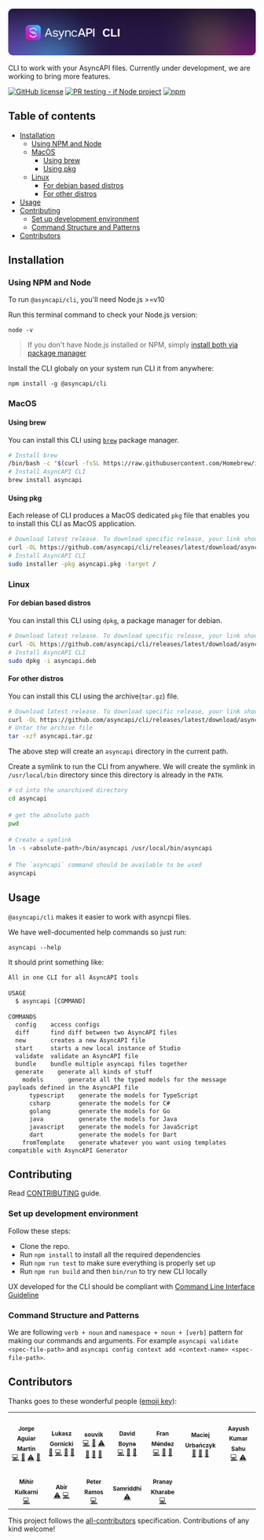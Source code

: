 [![AsyncAPI CLI](./assets/logo.png)](https://www.asyncapi.com)

CLI to work with your AsyncAPI files. Currently under development, we are working to bring more features. 

[![GitHub license](https://img.shields.io/github/license/asyncapi/cli)](https://github.com/asyncapi/cli/blob/master/LICENSE)
[![PR testing - if Node project](https://github.com/asyncapi/cli/actions/workflows/if-nodejs-pr-testing.yml/badge.svg)](https://github.com/asyncapi/cli/actions/workflows/if-nodejs-pr-testing.yml)
[![npm](https://img.shields.io/npm/dw/@asyncapi/cli)](https://www.npmjs.com/package/@asyncapi/cli)

## Table of contents

<!-- toc -->

- [Installation](#installation)
  * [Using NPM and Node](#using-npm-and-node)
  * [MacOS](#macos)
    + [Using brew](#using-brew)
    + [Using pkg](#using-pkg)
  * [Linux](#linux)
    + [For debian based distros](#for-debian-based-distros)
    + [For other distros](#for-other-distros)
- [Usage](#usage)
- [Contributing](#contributing)
  * [Set up development environment](#set-up-development-environment)
  * [Command Structure and Patterns](#command-structure-and-patterns)
- [Contributors](#contributors)

<!-- tocstop -->

## Installation

### Using NPM and Node

To run `@asyncapi/cli`, you'll need Node.js >=v10

Run this terminal command to check your Node.js version:

```
node -v
```

> If you don't have Node.js installed or NPM, simply [install both via package manager](https://nodejs.org/en/download/package-manager/)

Install the CLI globaly on your system run CLI it from anywhere:

```
npm install -g @asyncapi/cli
```

### MacOS

#### Using brew

You can install this CLI using [`brew`](https://brew.sh/) package manager.

```bash
# Install brew
/bin/bash -c "$(curl -fsSL https://raw.githubusercontent.com/Homebrew/install/HEAD/install.sh)"
# Install AsyncAPI CLI
brew install asyncapi
```

#### Using pkg

Each release of CLI produces a MacOS dedicated `pkg` file that enables you to install this CLI as MacOS application.

```bash
# Download latest release. To download specific release, your link should look similar to https://github.com/asyncapi/cli/releases/download/v0.13.0/asyncapi.pkg. All releases are listed in https://github.com/asyncapi/cli/releases
curl -OL https://github.com/asyncapi/cli/releases/latest/download/asyncapi.pkg
# Install AsyncAPI CLI
sudo installer -pkg asyncapi.pkg -target /
```

### Linux

#### For debian based distros

You can install this CLI using `dpkg`, a package manager for debian.

```bash
# Download latest release. To download specific release, your link should look similar to https://github.com/asyncapi/cli/releases/download/v0.13.0/asyncapi.deb. All releases are listed in https://github.com/asyncapi/cli/releases
curl -OL https://github.com/asyncapi/cli/releases/latest/download/asyncapi.deb
# Install AsyncAPI CLI
sudo dpkg -i asyncapi.deb
```

#### For other distros

You can install this CLI using the archive(`tar.gz`) file.

```bash
# Download latest release. To download specific release, your link should look similar to https://github.com/asyncapi/cli/releases/download/v0.13.0/asyncapi.tar.gz. All releases are listed in https://github.com/asyncapi/cli/releases
curl -OL https://github.com/asyncapi/cli/releases/latest/download/asyncapi.tar.gz
# Untar the archive file
tar -xzf asyncapi.tar.gz
```

The above step will create an `asyncapi` directory in the current path.

Create a symlink to run the CLI from anywhere. We will create the symlink in `/usr/local/bin` directory since this directory is already in the `PATH`.

```bash
# cd into the unarchived directory
cd asyncapi

# get the absolute path
pwd

# Create a symlink
ln -s <absolute-path>/bin/asyncapi /usr/local/bin/asyncapi

# The `asyncapi` command should be available to be used
asyncapi
```

## Usage

`@asyncapi/cli` makes it easier to work with asyncpi files. 

We have well-documented help commands so just run:

```
asyncapi --help
```

It should print something like:

```
All in one CLI for all AsyncAPI tools

USAGE
  $ asyncapi [COMMAND]

COMMANDS
  config    access configs
  diff      find diff between two AsyncAPI files
  new       creates a new AsyncAPI file
  start     starts a new local instance of Studio
  validate  validate an AsyncAPI file
  bundle    bundle multiple asyncapi files together
  generate    generate all kinds of stuff
    models       generate all the typed models for the message payloads defined in the AsyncAPI file
      typescript    generate the models for TypeScript
      csharp        generate the models for C#
      golang        generate the models for Go
      java          generate the models for Java
      javascript    generate the models for JavaScript
      dart          generate the models for Dart
    fromTemplate    generate whatever you want using templates compatible with AsyncAPI Generator 
```

## Contributing

Read [CONTRIBUTING](https://github.com/asyncapi/.github/blob/master/CONTRIBUTING.md) guide.

### Set up development environment

Follow these steps:

- Clone the repo.
- Run `npm install` to install all the required dependencies
- Run `npm run test` to make sure everything is properly set up
- Run `npm run build` and then `bin/run` to try new CLI locally

UX developed for the CLI should be compliant with [Command Line Interface Guideline](https://clig.dev/)

### Command Structure and Patterns

We are following `verb + noun` and `namespace + noun + [verb]` pattern for making our commands and arguments. For example `asyncapi validate <spec-file-path>` and `asyncapi config context add <context-name> <spec-file-path>`.

## Contributors

Thanks goes to these wonderful people ([emoji key](https://allcontributors.org/docs/en/emoji-key)):

<!-- ALL-CONTRIBUTORS-LIST:START - Do not remove or modify this section -->
<!-- prettier-ignore-start -->
<!-- markdownlint-disable -->
<table>
  <tr>
    <td align="center"><a href="https://github.com/jotamusik"><img src="https://avatars.githubusercontent.com/u/14940638?v=4?s=100" width="100px;" alt=""/><br /><sub><b>Jorge Aguiar Martín</b></sub></a><br /><a href="https://github.com/asyncapi/cli/commits?author=jotamusik" title="Code">💻</a> <a href="#ideas-jotamusik" title="Ideas, Planning, & Feedback">🤔</a> <a href="https://github.com/asyncapi/cli/commits?author=jotamusik" title="Tests">⚠️</a> <a href="https://github.com/asyncapi/cli/commits?author=jotamusik" title="Documentation">📖</a></td>
    <td align="center"><a href="https://www.brainfart.dev/"><img src="https://avatars.githubusercontent.com/u/6995927?v=4?s=100" width="100px;" alt=""/><br /><sub><b>Lukasz Gornicki</b></sub></a><br /><a href="#ideas-derberg" title="Ideas, Planning, & Feedback">🤔</a> <a href="https://github.com/asyncapi/cli/commits?author=derberg" title="Code">💻</a> <a href="https://github.com/asyncapi/cli/pulls?q=is%3Apr+reviewed-by%3Aderberg" title="Reviewed Pull Requests">👀</a> <a href="#maintenance-derberg" title="Maintenance">🚧</a></td>
    <td align="center"><a href="https://souvik.vercel.app/"><img src="https://avatars.githubusercontent.com/u/41781438?v=4?s=100" width="100px;" alt=""/><br /><sub><b>souvik</b></sub></a><br /><a href="https://github.com/asyncapi/cli/commits?author=Souvikns" title="Code">💻</a> <a href="#ideas-Souvikns" title="Ideas, Planning, & Feedback">🤔</a> <a href="https://github.com/asyncapi/cli/commits?author=Souvikns" title="Tests">⚠️</a> <a href="https://github.com/asyncapi/cli/pulls?q=is%3Apr+reviewed-by%3ASouvikns" title="Reviewed Pull Requests">👀</a> <a href="#maintenance-Souvikns" title="Maintenance">🚧</a> <a href="https://github.com/asyncapi/cli/commits?author=Souvikns" title="Documentation">📖</a></td>
    <td align="center"><a href="https://boyney.io/"><img src="https://avatars.githubusercontent.com/u/3268013?v=4?s=100" width="100px;" alt=""/><br /><sub><b>David Boyne</b></sub></a><br /><a href="https://github.com/asyncapi/cli/commits?author=boyney123" title="Code">💻</a> <a href="#ideas-boyney123" title="Ideas, Planning, & Feedback">🤔</a> <a href="#maintenance-boyney123" title="Maintenance">🚧</a></td>
    <td align="center"><a href="http://www.fmvilas.com/"><img src="https://avatars.githubusercontent.com/u/242119?v=4?s=100" width="100px;" alt=""/><br /><sub><b>Fran Méndez</b></sub></a><br /><a href="https://github.com/asyncapi/cli/commits?author=fmvilas" title="Code">💻</a> <a href="#ideas-fmvilas" title="Ideas, Planning, & Feedback">🤔</a> <a href="https://github.com/asyncapi/cli/pulls?q=is%3Apr+reviewed-by%3Afmvilas" title="Reviewed Pull Requests">👀</a></td>
    <td align="center"><a href="https://github.com/magicmatatjahu"><img src="https://avatars.githubusercontent.com/u/20404945?v=4?s=100" width="100px;" alt=""/><br /><sub><b>Maciej Urbańczyk</b></sub></a><br /><a href="https://github.com/asyncapi/cli/pulls?q=is%3Apr+reviewed-by%3Amagicmatatjahu" title="Reviewed Pull Requests">👀</a> <a href="#maintenance-magicmatatjahu" title="Maintenance">🚧</a> <a href="#ideas-magicmatatjahu" title="Ideas, Planning, & Feedback">🤔</a></td>
    <td align="center"><a href="https://aayushsahu.com/"><img src="https://avatars.githubusercontent.com/u/54525741?v=4?s=100" width="100px;" alt=""/><br /><sub><b>Aayush Kumar Sahu</b></sub></a><br /><a href="https://github.com/asyncapi/cli/commits?author=aayushmau5" title="Code">💻</a> <a href="https://github.com/asyncapi/cli/commits?author=aayushmau5" title="Tests">⚠️</a></td>
  </tr>
  <tr>
    <td align="center"><a href="https://github.com/mihirterna"><img src="https://avatars.githubusercontent.com/u/31316452?v=4?s=100" width="100px;" alt=""/><br /><sub><b>Mihir Kulkarni</b></sub></a><br /><a href="https://github.com/asyncapi/cli/commits?author=mihirterna" title="Code">💻</a></td>
    <td align="center"><a href="https://imabp.github.io/resume/"><img src="https://avatars.githubusercontent.com/u/53480076?v=4?s=100" width="100px;" alt=""/><br /><sub><b>Abir</b></sub></a><br /><a href="https://github.com/asyncapi/cli/commits?author=imabp" title="Tests">⚠️</a> <a href="https://github.com/asyncapi/cli/commits?author=imabp" title="Code">💻</a></td>
    <td align="center"><a href="https://github.com/peter-rr"><img src="https://avatars.githubusercontent.com/u/81691177?v=4?s=100" width="100px;" alt=""/><br /><sub><b>Peter Ramos</b></sub></a><br /><a href="https://github.com/asyncapi/cli/commits?author=peter-rr" title="Code">💻</a></td>
    <td align="center"><a href="https://samridhi-98.github.io/Portfolio"><img src="https://avatars.githubusercontent.com/u/54466041?v=4?s=100" width="100px;" alt=""/><br /><sub><b>Samriddhi</b></sub></a><br /><a href="https://github.com/asyncapi/cli/commits?author=Samridhi-98" title="Tests">⚠️</a></td>
    <td align="center"><a href="https://linktr.ee/KharabePranay"><img src="https://avatars.githubusercontent.com/u/68046838?v=4?s=100" width="100px;" alt=""/><br /><sub><b>Pranay Kharabe</b></sub></a><br /><a href="https://github.com/asyncapi/cli/commits?author=pranay202" title="Code">💻</a></td>
  </tr>
</table>

<!-- markdownlint-restore -->
<!-- prettier-ignore-end -->

<!-- ALL-CONTRIBUTORS-LIST:END -->

This project follows the [all-contributors](https://github.com/all-contributors/all-contributors) specification. Contributions of any kind welcome!
